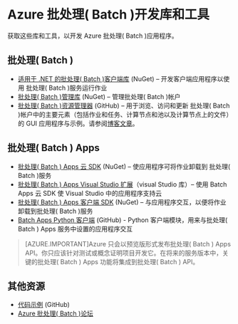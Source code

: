 <properties
	pageTitle="Azure  批处理( Batch )开发库和工具 | Windows Azure"
	description="获取开发 Azure  批处理( Batch )应用程序时所需的库和工具"
	services="batch"
	documentationCenter=""
	authors="dlepow"
	manager="timlt"
	editor=""/>

<tags
	ms.service="batch"
	ms.date="07/24/2015"
	wacn.date="10/30/2015"/>


# Azure 批处理( Batch )开发库和工具
<p>获取这些库和工具，以开发 Azure 批处理( Batch )应用程序。

##  批处理( Batch )

+ [适用于 .NET 的批处理( Batch )客户端库](http://www.nuget.org/packages/Azure.Batch/) (NuGet) – 开发客户端应用程序以使用 批处理( Batch )服务运行作业
+ [批处理( Batch )管理库](http://www.nuget.org/packages/Microsoft.Azure.Management.Batch/) (NuGet) – 管理批处理( Batch )帐户
+ [批处理( Batch )资源管理器](https://github.com/Azure/azure-batch-samples/tree/master/CSharp/BatchExplorer) (GitHub) – 用于浏览、访问和更新 批处理( Batch )帐户中的主要元素（包括作业和任务、计算节点和池以及计算节点上的文件）的 GUI 应用程序与示例。请参阅[博客文章](http://blogs.technet.com/b/windowshpc/archive/2015/01/20/azure-batch-explorer-sample-walkthrough.aspx)。


## 批处理( Batch ) Apps

+ [批处理( Batch ) Apps 云 SDK](http://www.nuget.org/packages/Microsoft.Azure.Batch.Apps.Cloud/1.1.1-preview) (NuGet) – 使应用程序可将作业卸载到 批处理( Batch )服务
+ [批处理( Batch ) Apps Visual Studio 扩展](https://visualstudiogallery.msdn.microsoft.com/8b294850-a0a5-43b0-acde-57a07f17826a)（visual Studio 库）– 使用 Batch Apps 云 SDK 使 Visual Studio 中的应用程序支持云
+ [批处理( Batch ) Apps 客户端 SDK](http://www.nuget.org/packages/Microsoft.Azure.Batch.Apps/2.3.0-preview) (NuGet) – 与应用程序交互，以便将作业卸载到批处理( Batch )服务
+ [Batch Apps Python 客户端](https://github.com/Azure/azure-batch-apps-python) (GitHub) - Python 客户端模块，用来与批处理( Batch ) Apps 服务中设置的应用程序交互

>[AZURE.IMPORTANT]Azure 只会以预览版形式发布批处理( Batch ) Apps API。你只应该针对测试或概念证明项目开发它。在将来的服务版本中，关键的批处理( Batch ) Apps 功能将集成到批处理( Batch ) API。

## 其他资源

+ [代码示例](https://github.com/Azure/azure-batch-samples) (GitHub)
+ [Azure  批处理( Batch )论坛](https://social.msdn.microsoft.com/forums/azure/home?forum=azurebatch)

<!--Anchors-->
[Batch]: #batch
[Batch Apps]: #batch-apps
[Additional resources]: #additional-resources

<!---HONumber=79-->